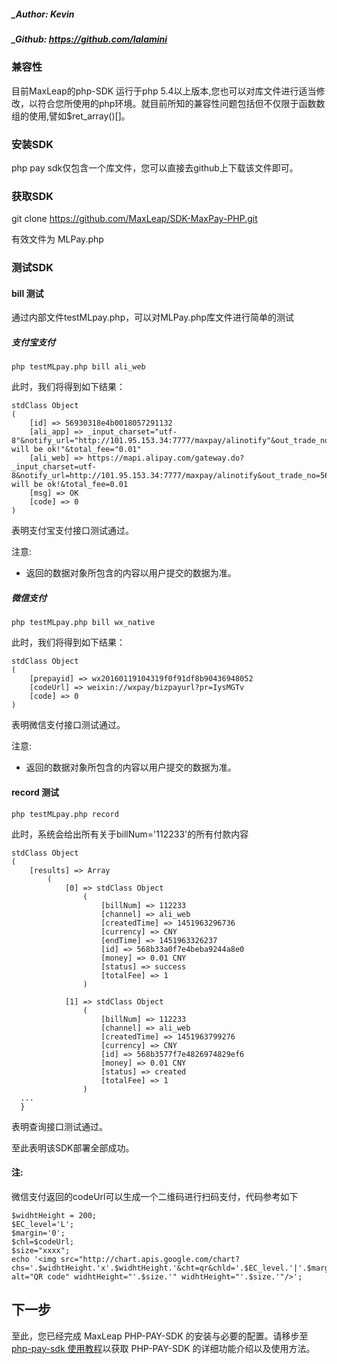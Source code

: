 ##### _Author: Kevin
##### _Github: https://github.com/lalamini

### 兼容性

目前MaxLeap的php-SDK 运行于php 5.4以上版本,您也可以对库文件进行适当修改，以符合您所使用的php环境。就目前所知的兼容性问题包括但不仅限于函数数组的使用,譬如$ret_array()[]。

### 安装SDK

php pay sdk仅包含一个库文件，您可以直接去github上下载该文件即可。

### 获取SDK

git clone https://github.com/MaxLeap/SDK-MaxPay-PHP.git

有效文件为 MLPay.php


### 测试SDK
#### bill 测试
通过内部文件testMLpay.php，可以对MLPay.php库文件进行简单的测试

##### 支付宝支付

```
php testMLpay.php bill ali_web
```
此时，我们将得到如下结果：

```
stdClass Object
(
    [id] => 56930318e4b0018057291132
    [ali_app] => _input_charset="utf-8"&notify_url="http://101.95.153.34:7777/maxpay/alinotify"&out_trade_no="56930318e4b0018057291132"&partner="2088121305224121"&payment_type="1"&return_url="http://www.qq.com"&seller_id="2088121305224121"&service="mobile.securitypay.pay"&sign="mlwsJRkiiEdkGKjteE3gVNQP8ZT8BlxvE2yK7AAsHXAu1N33MZcTMKxXxnTcMBdMsSa%2FIta6c21LTjtOFVouCttHEzrJxmi60CRsJGtj4Wx1eqqAozjDfR%2BWA%2B5MC0CHIAv%2FTGLN%2BWJxcQrivFsTDqh%2Fapwv6uO8jlJPLOLxkOU%3D"&sign_type="RSA"&subject="it will be ok!"&total_fee="0.01"
    [ali_web] => https://mapi.alipay.com/gateway.do?_input_charset=utf-8&notify_url=http://101.95.153.34:7777/maxpay/alinotify&out_trade_no=56930318e4b0018057291132&partner=2088121305224121&payment_type=1&return_url=http://www.qq.com&seller_id=2088121305224121&service=create_direct_pay_by_user&sign=0791e8812c3c16729ba45bd009e2f257&sign_type=MD5&subject=it will be ok!&total_fee=0.01
    [msg] => OK
    [code] => 0
)
```

表明支付宝支付接口测试通过。

注意:

* 返回的数据对象所包含的内容以用户提交的数据为准。

##### 微信支付

```
php testMLpay.php bill wx_native
```
此时，我们将得到如下结果：

```
stdClass Object
(
    [prepayid] => wx20160119104319f0f91df8b90436948052
    [codeUrl] => weixin://wxpay/bizpayurl?pr=IysMGTv
    [code] => 0
)
```
表明微信支付接口测试通过。

注意:

* 返回的数据对象所包含的内容以用户提交的数据为准。

#### record 测试

```
php testMLpay.php record
```


此时，系统会给出所有关于billNum='112233'的所有付款内容

```
stdClass Object
(
    [results] => Array
        (
            [0] => stdClass Object
                (
                    [billNum] => 112233
                    [channel] => ali_web
                    [createdTime] => 1451963296736
                    [currency] => CNY
                    [endTime] => 1451963326237
                    [id] => 568b33a0f7e4beba9244a8e0
                    [money] => 0.01 CNY
                    [status] => success
                    [totalFee] => 1
                )

            [1] => stdClass Object
                (
                    [billNum] => 112233
                    [channel] => ali_web
                    [createdTime] => 1451963799276
                    [currency] => CNY
                    [id] => 568b3577f7e4826974829ef6
                    [money] => 0.01 CNY
                    [status] => created
                    [totalFee] => 1
                )
  ...
  }
```
表明查询接口测试通过。

至此表明该SDK部署全部成功。

#### 注:

微信支付返回的codeUrl可以生成一个二维码进行扫码支付，代码参考如下
```
$widhtHeight = 200;
$EC_level='L';
$margin='0';
$chl=$codeUrl;
$size="xxxx";
echo '<img src="http://chart.apis.google.com/chart?chs='.$widhtHeight.'x'.$widhtHeight.'&cht=qr&chld='.$EC_level.'|'.$margin.'&chl='.$chl.'" alt="QR code" widhtHeight="'.$size.'" widhtHeight="'.$size.'"/>';
```

## 下一步
 至此，您已经完成 MaxLeap PHP-PAY-SDK 的安装与必要的配置。请移步至[php-pay-sdk 使用教程](ML_DOCS_GUIDE_LINK_PLACEHOLDER_PHPPAYSDK)以获取 PHP-PAY-SDK 的详细功能介绍以及使用方法。
